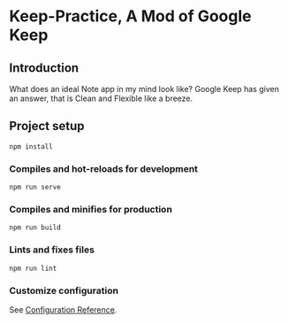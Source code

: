 # Keep-Practice, A Mod of Google Keep

## Introduction
What does an ideal Note app in my mind look like? Google Keep has given an answer, that is Clean and Flexible like a breeze.


## Project setup
```
npm install
```

### Compiles and hot-reloads for development
```
npm run serve
```

### Compiles and minifies for production
```
npm run build
```

### Lints and fixes files
```
npm run lint
```

### Customize configuration
See [Configuration Reference](https://cli.vuejs.org/config/).

